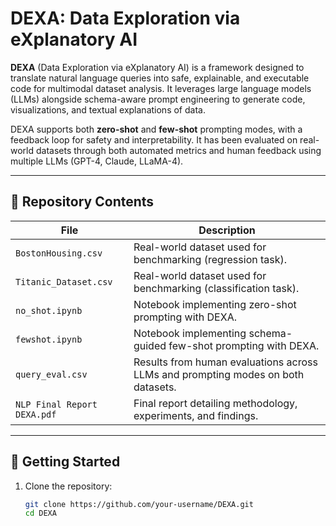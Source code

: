 # DEXA: Data Exploration via eXplanatory AI

**DEXA** (Data Exploration via eXplanatory AI) is a framework designed to translate natural language queries into safe, explainable, and executable code for multimodal dataset analysis. It leverages large language models (LLMs) alongside schema-aware prompt engineering to generate code, visualizations, and textual explanations of data.

DEXA supports both **zero-shot** and **few-shot** prompting modes, with a feedback loop for safety and interpretability. It has been evaluated on real-world datasets through both automated metrics and human feedback using multiple LLMs (GPT-4, Claude, LLaMA-4).

---

## 📁 Repository Contents

| File | Description |
|------|-------------|
| `BostonHousing.csv` | Real-world dataset used for benchmarking (regression task). |
| `Titanic_Dataset.csv` | Real-world dataset used for benchmarking (classification task). |
| `no_shot.ipynb` | Notebook implementing zero-shot prompting with DEXA. |
| `fewshot.ipynb` | Notebook implementing schema-guided few-shot prompting with DEXA. |
| `query_eval.csv` | Results from human evaluations across LLMs and prompting modes on both datasets. |
| `NLP Final Report DEXA.pdf` | Final report detailing methodology, experiments, and findings. |

---

## 🚀 Getting Started

1. Clone the repository:
   ```bash
   git clone https://github.com/your-username/DEXA.git
   cd DEXA
